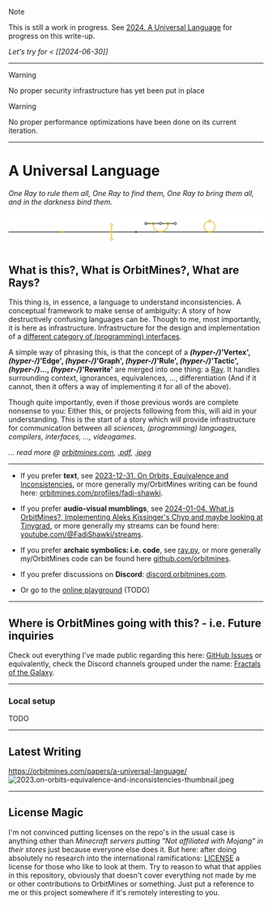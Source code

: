 > [!NOTE]
> This is still a work in progress. See [2024. A Universal Language](https://github.com/orbitmines/orbitmines.com/pull/28) for progress on this write-up.

*Let's try for < [[2024-06-30]]*

---

> [!WARNING]
> No proper security infrastructure has yet been put in place

> [!WARNING]
> No proper performance optimizations have been done on its current iteration.

---

# A Universal Language
*One Ray to rule them all, One Ray to find them, One Ray to bring them all, and in the darkness bind them.*

![header](./header.png)

## What is this?, What is OrbitMines?, What are Rays?

This thing is, in essence, a language to understand inconsistencies. A conceptual framework to make sense of ambiguity: A story of how destructively confusing languages can be. Though to me, most importantly, it is here as infrastructure. Infrastructure for the design and implementation of a [different category of (programming) interfaces](https://orbitmines.com/archive/2024-02-orbitmines-as-a-game-project).

A simple way of phrasing this, is that the concept of a **_(hyper-/)_'Vertex', _(hyper-/)_'Edge', _(hyper-/)_'Graph', _(hyper-/)_'Rule', _(hyper-/)_'Tactic', _(hyper-/)_..., _(hyper-/)_'Rewrite'** are merged into one thing: a [Ray](ar.ray/ray.ts/src/ray.ts). It handles surrounding context, ignorances, equivalences, ..., differentiation (And if it cannot, then it offers a way of implementing it for all of the above). 

Though quite importantly, even if those previous words are complete nonsense to you: Either this, or projects following from this, will aid in your understanding. This is the start of a story which will provide infrastructure for communication between all *sciences, (programming) languages, compilers, interfaces, ..., videogames*.

*... read more @ [orbitmines.com](https://2024-a-universal-language.orbitmines-com.pages.dev/papers/a-universal-language), [.pdf](a-universal-language.pdf), [.jpeg](a-universal-language.jpeg)*

---

- If you prefer **text**, see [2023-12-31. On Orbits, Equivalence and Inconsistencies](https://orbitmines.com/papers/on-orbits-equivalence-and-inconsistencies), or more generally my/OrbitMines writing can be found here: [orbitmines.com/profiles/fadi-shawki](https://orbitmines.com/profiles/fadi-shawki).


- If you prefer **audio-visual mumblings**, see [2024-01-04. What is OrbitMines?, Implementing Aleks Kissinger's Chyp and maybe looking at Tinygrad](https://www.youtube.com/watch?v=O6v_gzlI1kY), or more generally my streams can be found here: [youtube.com/@FadiShawki/streams](https://www.youtube.com/@FadiShawki/streams).


- If you prefer **archaic symbolics: i.e. code**, see [ray.py](ar.ray/ray.py/ray.py), or more generally my/OrbitMines code can be found here [github.com/orbitmines](https://github.com/orbitmines/).


- If you prefer discussions on **Discord**: [discord.orbitmines.com](https://discord.orbitmines.com).


- Or go to the [online playground](https://2024-a-universal-language.orbitmines-com.pages.dev/papers/a-universal-language) (TODO) 

---

## Where is OrbitMines going with this? - i.e. Future inquiries

Check out everything I've made public regarding this here: [GitHub Issues](https://github.com/orbitmines/orbitmines.com/issues) or equivalently, check the Discord channels grouped under the name: [Fractals of the Galaxy](https://discord.com/channels/1055502602365845534/1114584997702156388).

---

### Local setup
TODO

---

## Latest Writing
https://orbitmines.com/papers/a-universal-language/
![2023.on-orbits-equivalence-and-inconsistencies-thumbnail.jpeg](./orbitmines.com/public/papers/on-orbits-equivalence-and-inconsistencies/images/thumbnail/3840x2160.jpeg)

---

## License Magic

I'm not convinced putting licenses on the repo's in the usual case is anything other than *Minecraft servers putting "Not affiliated with Mojang" in their stores* just because everyone else does it. But here: after doing absolutely no research into the international ramifications: [LICENSE](./LICENSE) a license for those who like to look at them. Try to reason to what that applies in this repository, obviously that doesn't cover everything not made by me or other contributions to OrbitMines or something. Just put a reference to me or this project somewhere if it's remotely interesting to you.